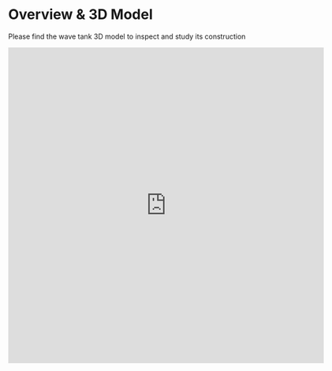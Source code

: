 # Overview & 3D Model
Please find the wave tank 3D model to inspect and study its construction

<iframe src="https://collaborate.shapr3d.com/v/NPVw5xXpwtwc81BRGQEVF" title="Shapr3D Webviewer" width="640" height="640" frameborder="0" allow="web-share; xr-spatial-tracking" loading="lazy" scrolling="no" referrerpolicy="origin-when-cross-origin" allowfullscreen></iframe>


